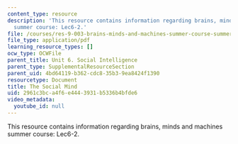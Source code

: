 ```yaml
---
content_type: resource
description: 'This resource contains information regarding brains, minds and machines
  summer course: Lec6-2.'
file: /courses/res-9-003-brains-minds-and-machines-summer-course-summer-2015/2961c3bca4f6e4443931b5336b4bfde6_MITRES_9_003SUM15_lec6-2.pdf
file_type: application/pdf
learning_resource_types: []
ocw_type: OCWFile
parent_title: Unit 6. Social Intelligence
parent_type: SupplementalResourceSection
parent_uid: 4bd64119-b362-cdc8-35b3-9ea8424f1390
resourcetype: Document
title: The Social Mind
uid: 2961c3bc-a4f6-e444-3931-b5336b4bfde6
video_metadata:
  youtube_id: null
---
```

This resource contains information regarding brains, minds and machines summer course: Lec6-2.

